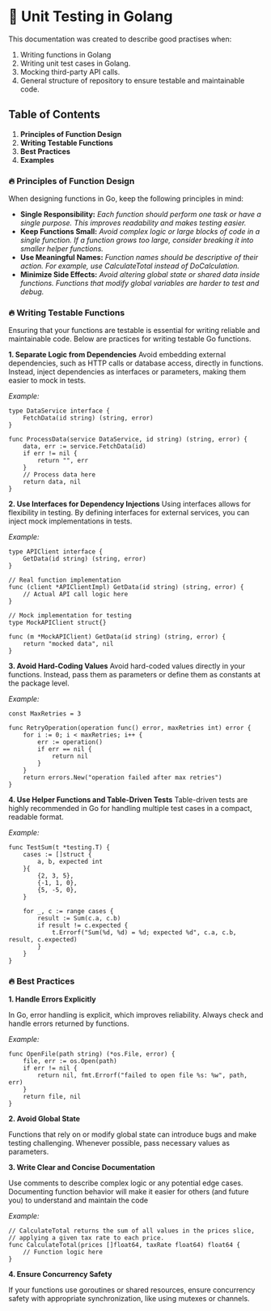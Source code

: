 # 🚀 Unit Testing in Golang
This documentation was created to describe good practises when:
  1. Writing functions in Golang
  2. Writing unit test cases in Golang.
  3. Mocking third-party API calls.
  4. General structure of repository to ensure testable and maintainable code.

## Table of Contents
  1. **Principles of Function Design**
  2. **Writing Testable Functions**
  3. **Best Practices**
  3. **Examples**

### 🔥 Principles of Function Design

When designing functions in Go, keep the following principles in mind:
  - **Single Responsibility:** <em>Each function should perform one task or have a single purpose. This improves readability and makes testing easier.</em>
  - **Keep Functions Small:** <em>Avoid complex logic or large blocks of code in a single function. If a function grows too large, consider breaking it into smaller helper functions.</em>
  - **Use Meaningful Names:** <em>Function names should be descriptive of their action. For example, use CalculateTotal instead of DoCalculation.</em>
  - **Minimize Side Effects:** <em>Avoid altering global state or shared data inside functions. Functions that modify global variables are harder to test and debug.</em>

### 🔥 Writing Testable Functions

Ensuring that your functions are testable is essential for writing reliable and maintainable code. Below are practices for writing testable Go functions.

**1. Separate Logic from Dependencies**
Avoid embedding external dependencies, such as HTTP calls or database access, directly in functions. Instead, inject dependencies as interfaces or parameters, making them easier to mock in tests.

<em>Example:</em>
```
type DataService interface {
    FetchData(id string) (string, error)
}

func ProcessData(service DataService, id string) (string, error) {
    data, err := service.FetchData(id)
    if err != nil {
        return "", err
    }
    // Process data here
    return data, nil
}

```

**2. Use Interfaces for Dependency Injections**
Using interfaces allows for flexibility in testing. By defining interfaces for external services, you can inject mock implementations in tests.

<em>Example:</em>
```
type APIClient interface {
    GetData(id string) (string, error)
}

// Real function implementation
func (client *APIClientImpl) GetData(id string) (string, error) {
    // Actual API call logic here
}

// Mock implementation for testing
type MockAPIClient struct{}

func (m *MockAPIClient) GetData(id string) (string, error) {
    return "mocked data", nil
}

```

**3. Avoid Hard-Coding Values**
Avoid hard-coded values directly in your functions. Instead, pass them as parameters or define them as constants at the package level.

<em>Example:</em>
```
const MaxRetries = 3

func RetryOperation(operation func() error, maxRetries int) error {
    for i := 0; i < maxRetries; i++ {
        err := operation()
        if err == nil {
            return nil
        }
    }
    return errors.New("operation failed after max retries")
}

```

**4. Use Helper Functions and Table-Driven Tests**
Table-driven tests are highly recommended in Go for handling multiple test cases in a compact, readable format.

<em>Example:</em>
```
func TestSum(t *testing.T) {
    cases := []struct {
        a, b, expected int
    }{
        {2, 3, 5},
        {-1, 1, 0},
        {5, -5, 0},
    }

    for _, c := range cases {
        result := Sum(c.a, c.b)
        if result != c.expected {
            t.Errorf("Sum(%d, %d) = %d; expected %d", c.a, c.b, result, c.expected)
        }
    }
}

```

### 🔥 Best Practices

**1. Handle Errors Explicitly**

In Go, error handling is explicit, which improves reliability. Always check and handle errors returned by functions.

<em>Example:</em>
```
func OpenFile(path string) (*os.File, error) {
    file, err := os.Open(path)
    if err != nil {
        return nil, fmt.Errorf("failed to open file %s: %w", path, err)
    }
    return file, nil
}

```

**2. Avoid Global State**

Functions that rely on or modify global state can introduce bugs and make testing challenging. Whenever possible, pass necessary values as parameters.

**3. Write Clear and Concise Documentation**

Use comments to describe complex logic or any potential edge cases. Documenting function behavior will make it easier for others (and future you) to understand and maintain the code

<em>Example:</em>
```
// CalculateTotal returns the sum of all values in the prices slice,
// applying a given tax rate to each price.
func CalculateTotal(prices []float64, taxRate float64) float64 {
    // Function logic here
}
```

**4. Ensure Concurrency Safety**

If your functions use goroutines or shared resources, ensure concurrency safety with appropriate synchronization, like using mutexes or channels.
